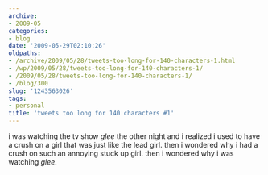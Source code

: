 ```yaml
---
archive:
- 2009-05
categories:
- blog
date: '2009-05-29T02:10:26'
oldpaths:
- /archive/2009/05/28/tweets-too-long-for-140-characters-1.html
- /wp/2009/05/28/tweets-too-long-for-140-characters-1/
- /2009/05/28/tweets-too-long-for-140-characters-1/
- /blog/300
slug: '1243563026'
tags:
- personal
title: 'tweets too long for 140 characters #1'
---
```


i was watching the tv show _glee_ the other night and i realized i used to
have a crush on a girl that was just like the lead girl. then i wondered
why i had a crush on such an annoying stuck up girl. then i wondered why
i was watching _glee_.

